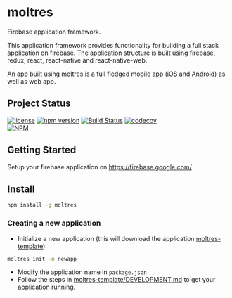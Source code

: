 # moltres

Firebase application framework.

This application framework provides functionality for building a full stack
application on firebase. The application structure is built using firebase,
redux, react, react-native and react-native-web.

An app built using moltres is a full fledged mobile app (iOS and Android) as well as web app.


## Project Status

[![license](https://img.shields.io/npm/l/moltres.svg)](https://github.com/brianneisler/moltres/blob/master/LICENSE)
[![npm version](https://badge.fury.io/js/moltres.svg)](https://badge.fury.io/js/moltres)
[![Build
Status](https://travis-ci.org/brianneisler/moltres.svg)](https://travis-ci.org/brianneisler/moltres)
[![codecov](https://codecov.io/gh/brianneisler/moltres/branch/master/graph/badge.svg)](https://codecov.io/gh/brianneisler/moltres)<br/>
[![NPM](https://nodei.co/npm/moltres.png?downloads=true&downloadRank=true&stars=true)](https://nodei.co/npm/moltres/)


## Getting Started

Setup your firebase application on https://firebase.google.com/


## Install

```sh
npm install -g moltres
```


### Creating a new application
* Initialize a new application (this will download the application [moltres-template](https://github.com/brianneisler/moltres-template/))
```sh
moltres init -n newapp
```
* Modify the application name in `package.json`
* Follow the steps in [moltres-template/DEVELOPMENT.md](https://github.com/brianneisler/moltres-template/blob/master/DEVELOPMENT.md) to get your application
  running.


